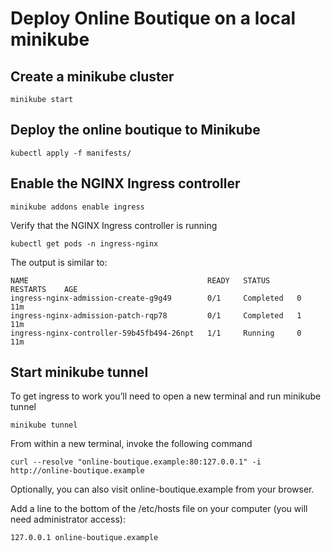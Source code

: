 # Deploy Online Boutique on a local minikube

## Create a minikube cluster
````
minikube start
````
## Deploy the online boutique to Minikube
````
kubectl apply -f manifests/
````
## Enable the NGINX Ingress controller
````
minikube addons enable ingress
````
Verify that the NGINX Ingress controller is running
````
kubectl get pods -n ingress-nginx
````
The output is similar to:
````
NAME                                        READY   STATUS      RESTARTS    AGE
ingress-nginx-admission-create-g9g49        0/1     Completed   0          11m
ingress-nginx-admission-patch-rqp78         0/1     Completed   1          11m
ingress-nginx-controller-59b45fb494-26npt   1/1     Running     0          11m
````
## Start minikube tunnel
To get ingress to work you’ll need to open a new terminal and run minikube tunnel
````
minikube tunnel
````
From within a new terminal, invoke the following command
````
curl --resolve "online-boutique.example:80:127.0.0.1" -i http://online-boutique.example
````

Optionally, you can also visit online-boutique.example from your browser.

Add a line to the bottom of the /etc/hosts file on your computer (you will need administrator access):
````
127.0.0.1 online-boutique.example
````
